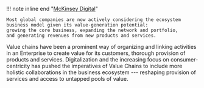 !!! note inline end "[McKinsey Digital](https://www.mckinsey.com/business-functions/mckinsey-digital/our-insights/how-do-companies-create-value-from-digital-ecosystems)"

    Most global companies are now actively considering the ecosystem 
    business model given its value-generation potential:
    growing the core business, expanding the network and portfolio, 
    and generating revenues from new products and services.

Value chains have been a prominent way of organizing and linking activities in an Enterprise to create value
for its customers, thorough provision of products and services.
Digitalization and the increasing focus on consumer-centricity has pushed the 
imperatives of Value Chains to include more holistic collaborations in the
business ecosystem --- reshaping provision of services and access to untapped pools of value.


